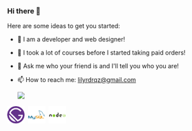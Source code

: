 ### Hi there 👋

Here are some ideas to get you started:

- 🔭 I am a developer and web designer!                             
- 🌱 I took a lot of courses before I started taking paid orders!  
- 💬 Ask me who your friend is and I'll tell you who you are! 
- 📫 How to reach me: lilyrdrqz@gmail.com

  <img src="https://media0.giphy.com/media/ek3v1gWZSLmnSVrRok/giphy.gif?cid=790b76119b973a39da5d7f3ccce8662d0bcbfdbd72b55397&rid=giphy.gif&ct=s" width="300"/>
</div>

<div>
 <img src="https://github.com/devicons/devicon/blob/master/icons/gatsby/gatsby-original.svg" title="Gatsby"  alt="Gatsby" width="40" height="40"/>&nbsp;
  <img src="https://github.com/devicons/devicon/blob/master/icons/mysql/mysql-original-wordmark.svg" title="MySQL"  alt="MySQL" width="40" height="40"/>&nbsp;
  <img src="https://github.com/devicons/devicon/blob/master/icons/nodejs/nodejs-original-wordmark.svg" title="NodeJS" alt="NodeJS" width="40" height="40"/>&nbsp;
  
</div>
